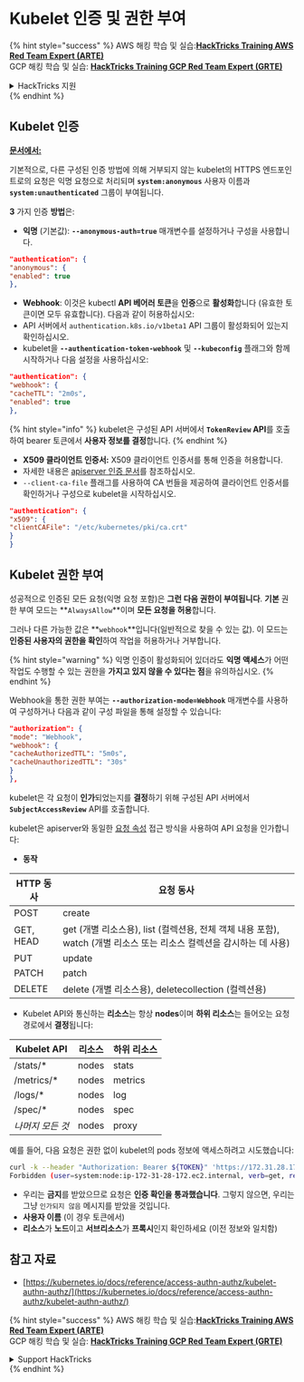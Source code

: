 # Kubelet 인증 및 권한 부여

{% hint style="success" %}
AWS 해킹 학습 및 실습:<img src="/.gitbook/assets/image.png" alt="" data-size="line">[**HackTricks Training AWS Red Team Expert (ARTE)**](https://training.hacktricks.xyz/courses/arte)<img src="/.gitbook/assets/image.png" alt="" data-size="line">\
GCP 해킹 학습 및 실습: <img src="/.gitbook/assets/image (2).png" alt="" data-size="line">[**HackTricks Training GCP Red Team Expert (GRTE)**<img src="/.gitbook/assets/image (2).png" alt="" data-size="line">](https://training.hacktricks.xyz/courses/grte)

<details>

<summary>HackTricks 지원</summary>

* [**구독 요금제**](https://github.com/sponsors/carlospolop)를 확인하세요!
* 💬 [**Discord 그룹**](https://discord.gg/hRep4RUj7f) 또는 [**텔레그램 그룹**](https://t.me/peass)에 **참여**하거나 **트위터** 🐦 [**@hacktricks\_live**](https://twitter.com/hacktricks\_live)**를 팔로우**하세요.
* [**HackTricks**](https://github.com/carlospolop/hacktricks) 및 [**HackTricks Cloud**](https://github.com/carlospolop/hacktricks-cloud) 깃헙 레포지토리에 PR을 제출하여 해킹 트릭을 공유하세요.

</details>
{% endhint %}

## Kubelet 인증 <a href="#kubelet-authentication" id="kubelet-authentication"></a>

**[문서에서:](https://kubernetes.io/docs/reference/access-authn-authz/kubelet-authn-authz/)**

기본적으로, 다른 구성된 인증 방법에 의해 거부되지 않는 kubelet의 HTTPS 엔드포인트로의 요청은 익명 요청으로 처리되며 **`system:anonymous`** 사용자 이름과 **`system:unauthenticated`** 그룹이 부여됩니다.

**3** 가지 인증 **방법**은:

* **익명** (기본값): **`--anonymous-auth=true`** 매개변수를 설정하거나 구성을 사용합니다.
```json
"authentication": {
"anonymous": {
"enabled": true
},
```
* **Webhook**: 이것은 kubectl **API 베어러 토큰**을 **인증**으로 **활성화**합니다 (유효한 토큰이면 모두 유효합니다). 다음과 같이 허용하십시오:
* API 서버에서 `authentication.k8s.io/v1beta1` API 그룹이 활성화되어 있는지 확인하십시오.
* kubelet을 **`--authentication-token-webhook`** 및 **`--kubeconfig`** 플래그와 함께 시작하거나 다음 설정을 사용하십시오:
```json
"authentication": {
"webhook": {
"cacheTTL": "2m0s",
"enabled": true
},
```
{% hint style="info" %}
kubelet은 구성된 API 서버에서 **`TokenReview` API**를 호출하여 bearer 토큰에서 **사용자 정보를 결정**합니다.
{% endhint %}

* **X509 클라이언트 인증서:** X509 클라이언트 인증서를 통해 인증을 허용합니다.
* 자세한 내용은 [apiserver 인증 문서](https://kubernetes.io/docs/reference/access-authn-authz/authentication/#x509-client-certs)를 참조하십시오.
* `--client-ca-file` 플래그를 사용하여 CA 번들을 제공하여 클라이언트 인증서를 확인하거나 구성으로 kubelet을 시작하십시오.
```json
"authentication": {
"x509": {
"clientCAFile": "/etc/kubernetes/pki/ca.crt"
}
}
```
## Kubelet 권한 부여 <a href="#kubelet-authentication" id="kubelet-authentication"></a>

성공적으로 인증된 모든 요청(익명 요청 포함)은 **그런 다음 권한이 부여됩니다**. **기본** 권한 부여 모드는 **`AlwaysAllow`**이며 **모든 요청을 허용**합니다.

그러나 다른 가능한 값은 **`webhook`**입니다(일반적으로 찾을 수 있는 값). 이 모드는 **인증된 사용자의 권한을 확인**하여 작업을 허용하거나 거부합니다.

{% hint style="warning" %}
익명 인증이 활성화되어 있더라도 **익명 액세스**가 어떤 작업도 수행할 수 있는 권한을 **가지고 있지 않을 수 있다는 점**을 유의하십시오.
{% endhint %}

Webhook을 통한 권한 부여는 **`--authorization-mode=Webhook`** 매개변수를 사용하여 구성하거나 다음과 같이 구성 파일을 통해 설정할 수 있습니다:
```json
"authorization": {
"mode": "Webhook",
"webhook": {
"cacheAuthorizedTTL": "5m0s",
"cacheUnauthorizedTTL": "30s"
}
},
```
kubelet은 각 요청이 **인가**되었는지를 **결정**하기 위해 구성된 API 서버에서 **`SubjectAccessReview`** API를 호출합니다.

kubelet은 apiserver와 동일한 [요청 속성](https://kubernetes.io/docs/reference/access-authn-authz/authorization/#review-your-request-attributes) 접근 방식을 사용하여 API 요청을 인가합니다:

* **동작**

| HTTP 동사 | 요청 동사                                                                                                                                                  |
| --------- | ------------------------------------------------------------------------------------------------------------------------------------------------------------- |
| POST      | create                                                                                                                                                        |
| GET, HEAD | get (개별 리소스용), list (컬렉션용, 전체 객체 내용 포함), watch (개별 리소스 또는 리소스 컬렉션을 감시하는 데 사용) |
| PUT       | update                                                                                                                                                        |
| PATCH     | patch                                                                                                                                                         |
| DELETE    | delete (개별 리소스용), deletecollection (컬렉션용)                                                                                         |

* Kubelet API와 통신하는 **리소스**는 항상 **nodes**이며 **하위 리소스**는 들어오는 요청 경로에서 **결정**됩니다:

| Kubelet API  | 리소스 | 하위 리소스 |
| ------------ | -------- | ----------- |
| /stats/\*    | nodes    | stats       |
| /metrics/\*  | nodes    | metrics     |
| /logs/\*     | nodes    | log         |
| /spec/\*     | nodes    | spec        |
| _나머지 모든 것_ | nodes    | proxy       |

예를 들어, 다음 요청은 권한 없이 kubelet의 pods 정보에 액세스하려고 시도했습니다:
```bash
curl -k --header "Authorization: Bearer ${TOKEN}" 'https://172.31.28.172:10250/pods'
Forbidden (user=system:node:ip-172-31-28-172.ec2.internal, verb=get, resource=nodes, subresource=proxy)
```
* 우리는 **금지**를 받았으므로 요청은 **인증 확인을 통과했습니다**. 그렇지 않으면, 우리는 그냥 `인가되지 않음` 메시지를 받았을 것입니다.
* **사용자 이름** (이 경우 토큰에서)
* **리소스**가 **노드**이고 **서브리소스**가 **프록시**인지 확인하세요 (이전 정보와 일치함)

## 참고 자료

* [https://kubernetes.io/docs/reference/access-authn-authz/kubelet-authn-authz/](https://kubernetes.io/docs/reference/access-authn-authz/kubelet-authn-authz/)

{% hint style="success" %}
AWS 해킹 학습 및 실습:<img src="/.gitbook/assets/image.png" alt="" data-size="line">[**HackTricks Training AWS Red Team Expert (ARTE)**](https://training.hacktricks.xyz/courses/arte)<img src="/.gitbook/assets/image.png" alt="" data-size="line">\
GCP 해킹 학습 및 실습: <img src="/.gitbook/assets/image (2).png" alt="" data-size="line">[**HackTricks Training GCP Red Team Expert (GRTE)**<img src="/.gitbook/assets/image (2).png" alt="" data-size="line">](https://training.hacktricks.xyz/courses/grte)

<details>

<summary>Support HackTricks</summary>

* [**구독 요금제**](https://github.com/sponsors/carlospolop)를 확인하세요!
* 💬 [**디스코드 그룹**](https://discord.gg/hRep4RUj7f) 또는 [**텔레그램 그룹**](https://t.me/peass)에 **가입**하거나 **트위터** 🐦 [**@hacktricks\_live**](https://twitter.com/hacktricks\_live)**를 팔로우**하세요.
* 해킹 요령을 공유하려면 [**HackTricks**](https://github.com/carlospolop/hacktricks) 및 [**HackTricks Cloud**](https://github.com/carlospolop/hacktricks-cloud) 깃허브 저장소에 PR을 제출하세요.

</details>
{% endhint %}
